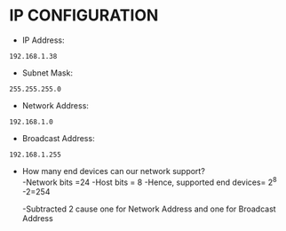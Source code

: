 # IP CONFIGURATION
- IP Address:
```
192.168.1.38
```

- Subnet Mask:
```
255.255.255.0
```

- Network Address:
```
192.168.1.0
```

- Broadcast Address:
```
192.168.1.255
```

- How many end devices can our network support?<br>
    -Network bits =24
    -Host bits = 8
    -Hence, supported end devices= 2<sup>8</sup> -2=254

    -Subtracted 2 cause one for Network Address and one for Broadcast Address
